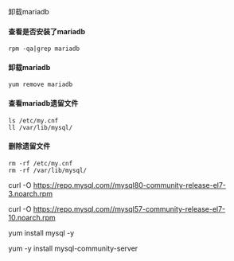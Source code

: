 
卸载mariadb

#### 查看是否安装了mariadb
```
rpm -qa|grep mariadb
```

#### 卸载mariadb
```
yum remove mariadb
```

#### 查看mariadb遗留文件
```
ls /etc/my.cnf
ll /var/lib/mysql/
```

#### 删除遗留文件
```
rm -rf /etc/my.cnf
rm -rf /var/lib/mysql/
```

curl -O https://repo.mysql.com//mysql80-community-release-el7-3.noarch.rpm

curl -O https://repo.mysql.com//mysql57-community-release-el7-10.noarch.rpm

yum install mysql -y

yum -y install mysql-community-server

